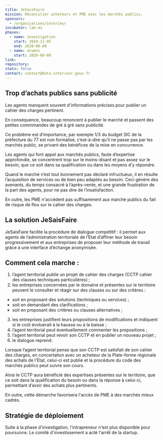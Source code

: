 ```yaml
---
title: JeSaisFaire
mission: Réconcilier acheteurs et PME avec les marchés publics.
sponsors:
  - /organisations/interieur
incubator: lab-mi
phases:
  - name: investigation
    start: 2019-11-05
    end: 2020-06-08
  - name: alumni
    start: 2020-06-08
link:
repository:
stats: false
contact: contact@beta.interieur.gouv.fr
---
```


## Trop d’achats publics sans publicité 

Les agents manquent souvent d'informations précises pour publier un cahier des charges pertinent. 

En conséquence, beaucoup renoncent à publier le marché et passent des petites commmandes de gré à gré sans publicité. 

Ce problème est d’importance, par exemple 1/3 du budget SIC de la préfecture du 77 est non formalisé, c’est-à-dire qu’il ne passe pas par les marchés public, se privant des bénéfices de la mise en concurrence.

Les agents qui font appel aux marchés publics, faute d’expertise approfondie, se concentrent trop sur le moins-disant et pas assez sur le besoin, que ce soit dans sa qualification ou dans les moyens d’y répondre.

Quand le marché n’est tout bonnement pas déclaré infructueux, il en résulte l’acquisition de services ou de bien peu adaptés au besoin. Ceci génère des avenants, du temps consacré à l’après-vente, et une grande frustration de la part des agents, pour ne pas dire de l’insatisfaction.

En outre, les PME n'accèdent pas suffisamment aux marché publics du fait de risque de flou sur le cahier des charges.


## La solution JeSaisFaire

JeSaisFaire facilite la procédure de dialogue compétitif : il permet aux agents de l’administration territoriale de l’Etat d’affiner leur besoin progressivement et aux entreprises de proposer leur méthode de travail grâce à une interface d’échange anonymisée.

## Comment cela marche :
1. l’agent territorial publie un projet de cahier des charges (CCTP cahier des clauses techniques particulières) ;
2. les entreprises concernées par le domaine et présentes sur le territoire peuvent le consulter et réagir sur des clauses ou sur des critères :
- soit en proposant des solutions (techniques ou services) ;
- soit en demandant des clarifications ;
- soit en proposant des critères ou clauses alternatives ;
3. les entreprises justifient leurs propositions de modifications et indiquent si le coût évoluerait à la hausse ou à la baisse ;
4. l’agent territorial peut éventuellement commenter les propositions ;
5. l’agent territorial peut revoir son CCTP et en publier un nouveau projet ;
6. le dialogue reprend.


Lorsque l’agent territorial pense que son CCTP est satisfait de son cahier des charges, en concertation avec un acheteur de la Plate-forme régionale des achats de l'État, celui-ci est publié et la procédure du code des marchés publics peut suivre son cours.

Ainsi le CCTP aura bénéficié des expertises présentes sur le territoire, que ce soit dans la qualification du besoin ou dans la réponse à celui-ci, permettant d’avoir des achats plus pertinents.

En outre, cette démarche favorisera l'accès de PME à des marchés mieux cadrés.


## Stratégie de déploiement

Suite à la phase d'investigation, l'intrapreneur n'est plus disponible pour poursuivre. Le comité d'investissement a acté l'arrêt de la startup.
